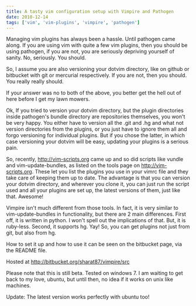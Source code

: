 ```yaml
---
title: A tasty vim configuration setup with Vimpire and Pathogen
date: 2010-12-14
tags: ['vim', 'vim-plugins', 'vimpire', 'pathogen']
---
```



Managing vim plugins has always been a hassle. Until pathogen came along. If
you are using vim with quite a few vim plugins, then you should be using
pathogen, if you are not, you are seriously depriving yourself of sanity. No,
seriously. You should.

So, I assume you are also versioning your dotvim directory, like on github or
bitbucket with git or mercurial respectively. If you are not, then you should.
You really really should.

If your answer was no to both of the above, you better get the hell out of here
before I get my lawn mowers.

Ok, If you tried to version your dotvim directory, but the plugin directories
inside pathogen's bundle directory are repositories themselves, you won't be
very happy. You either have to version all the .git and .hg and what not
version directories from the plugins, or you just have to ignore them all and
forgo versioning for individual plugins. But if you chose the latter, in which
case versioning your dotvim will be easy, updating your plugins is a serious
pain.

So, recently, http://vim-scripts.org came up and so did scripts like vundle and
vim-update-bundles, as listed on the tools page on http://vim-scripts.org.
These let you list the plugins you use in your vimrc file and they take care of
keeping them up to date. The advantage is that you can version your dotvim
directory, and wherever you clone it, you can just run the script used and all
your plugins are set up, the latest versions of them, just like that. Awesome!

Vimpire isn't much different from those tools. In fact, it is very similar to
vim-update-bundles in functionality, but there are 2 main differences. First
off, it is written in python. I won't spell out the implications of that. But,
it is ruby-less. Second, it supports hg. Yay! So, you can get plugins not just
from git, but also from hg.

How to set it up and how to use it can be seen on the bitbucket page, via the
README file.

Hosted at http://bitbucket.org/sharat87/vimpire/src

Please note that this is still beta. Tested on windows 7. I am waiting to get
back to my love, ubuntu, but until then, no idea if it works on unix like
machines.

Update: The latest version works perfectly with ubuntu too!

